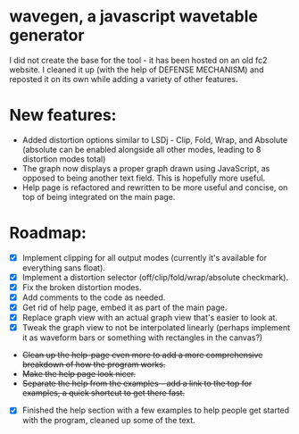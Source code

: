 # wavegen, a javascript wavetable generator
I did not create the base for the tool - it has been hosted on an old fc2 website. I cleaned it up (with the help of DEFENSE MECHANISM) and reposted it on its own while adding a variety of other features.

# New features:
- Added distortion options similar to LSDj - Clip, Fold, Wrap, and Absolute (absolute can be enabled alongside all other modes, leading to 8 distortion modes total)
- The graph now displays a proper graph drawn using JavaScript, as opposed to being another text field. This is hopefully more useful.
- Help page is refactored and rewritten to be more useful and concise, on top of being integrated on the main page.

# Roadmap:
- [x] Implement clipping for all output modes (currently it's available for everything sans float).
- [x] Implement a distortion selector (off/clip/fold/wrap/absolute checkmark).
- [x] Fix the broken distortion modes.
- [x] Add comments to the code as needed.
- [x] Get rid of help page, embed it as part of the main page.
- [x] Replace graph view with an actual graph view that's easier to look at.
- [x] Tweak the graph view to not be interpolated linearly (perhaps implement it as waveform bars or something with rectangles in the canvas?)
- ~~Clean up the help-page even more to add a more comprehensive breakdown of how the program works.~~
- ~~Make the help page look nicer.~~
- ~~Separate the help from the examples - add a link to the top for examples, a quick shortcut to get there fast.~~
- [x] Finished the help section with a few examples to help people get started with the program, cleaned up some of the text.
